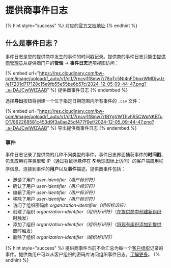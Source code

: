 # 提供商事件日志

{% hint style="success" %}
对应的[官方文档地址](https://bitwarden.com/help/article/provider-events/)
{% endhint %}

## 什么是事件日志？ <a href="#what-are-event-logs" id="what-are-event-logs"></a>

事件日志是您的提供商中发生的事件的时间戳记录。提供商的事件日志只能由[提供商管理员](provider-users.md)从提供商门户的**管理** → **事件日志**选项视图访问：

{% embed url="https://res.cloudinary.com/bw-com/image/upload/f_auto/v1/ctf/7rncvj1f8mw7/78qTc5NI4nFDbpxWMDjwJz/e17201d717128c15e9fb55e55be6b57c/2024-12-05_09-44-47.png?_a=DAJCwlWIZAAB" %}
提供商事件日志
{% endembed %}

选择**导出**按钮将创建一个位于指定日期范围内所有事件的 `.csv` 文件：

{% embed url="https://res.cloudinary.com/bw-com/image/upload/f_auto/v1/ctf/7rncvj1f8mw7/1BYgVWThvhR5CWpNKBTuOT/862268581c453d9f3a0aa25df477f9ef/2024-12-05_09-44-47.png?_a=DAJCwlWIZAAB" %}
导出提供商事件日志
{% endembed %}

### 事件 <a href="#events" id="events"></a>

事件日志记录了提供商的几种不同类型的事件。事件日志界面捕获事件的**时间戳**、包含应用程序类型和 IP（通过将鼠标悬停在 🌎地球图标上访问）的客户端应用程序信息、连接到事件的**用户**以及**事件**描述。提供商事件包括：

* 邀请了用户 _user-identifier（用户标识符）_
* 确认了用户 _user-identifier（用户标识符）_
* 编辑了用户 _user-identifier（用户标识符）_
* 移除了用户 _user-identifier（用户标识符）_
* 访问了组织密码库 _organization-identifier（组织标识符）_
* 创建了组织 _organization-identifier（组织标识符）_（[在提供商中创建新组织](start-a-client-organization.md#create-a-client-organization)时触发）
* 添加了组织 _organization-identifier（组织标识符）_（[将现有组织添加到提供商](providers-faqs.md#q-im-already-providing-bitwarden-as-a-service-for-my-clients-what-do-i-need-to-do-to-move-to-the-provider-portal)时触发）
* 删除了组织 _organization-identifier（组织标识符）_

{% hint style="success" %}
提供商事件当前不会汇总为每一个[客户组织](provider-portal-overview.md#client-organizations)记录的事件。提供商用户可以从客户组织的密码库访问组织事件日志。[了解更多](../admin-console/oversight-visibility/event-logging/event-logs.md)。
{% endhint %}
